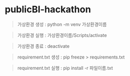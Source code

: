 # publicBI-hackathon



> 가상환경 생성 : python -m venv 가상환경이름

> 가상환경 실행 : 가상환경이름/Scripts/activate 

> 가상환경 종료 : deactivate

> requirement.txt 생성 : pip freeze > requirements.txt

> requirement.txt 실행 : pip install -r 파일이름.txt